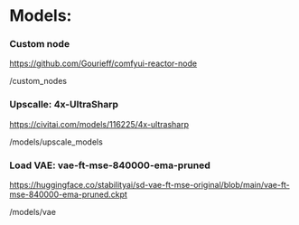 
# Models:

### Custom node
https://github.com/Gourieff/comfyui-reactor-node

/custom_nodes

### Upscalle: 4x-UltraSharp
https://civitai.com/models/116225/4x-ultrasharp

/models/upscale_models

### Load VAE: vae-ft-mse-840000-ema-pruned
https://huggingface.co/stabilityai/sd-vae-ft-mse-original/blob/main/vae-ft-mse-840000-ema-pruned.ckpt

/models/vae
